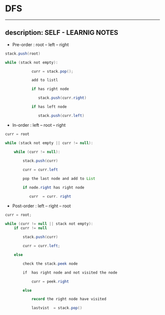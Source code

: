 # DFS
---
description: SELF - LEARNIG NOTES
---
- Pre-order : root – left – right
```java
stack.push(root)

while (stack not empty):

            curr = stack.pop();

            add to listl

            if has right node

               stack.push(curr.right)

            if has left node

               stack.push(curr.left)
```
- In-order : left – root – right
```java
curr = root

while (stack not empty || curr != null):

	while (curr != null):
	
		stack.push(curr)

        curr = curr.left

        pop the last node and add to List

        if node.right has right node

           curr  = curr. right
```
- Post-order : left – right – root
```java
curr = root;

while (curr != null || stack not empty):
	if curr != null

		stack.push(curr)

		curr = curr.left;

	else

		check the stack.peek node

		if  has right node and not visited the node

			curr = peek.right

		else

			record the right node have visited

			lastvist  = stack.pop()

```
